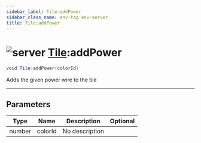 ```yaml
---
sidebar_label: Tile:addPower
sidebar_class_name: env-tag env-server
title: Tile:addPower
---
```


# <img src='/img/wiki/server.png' alt='server' classname='env-tag' /> [Tile](../tile/README.md):addPower

```lua
void Tile:addPower(colorId)
```

Adds the given power wire to the tile<br/>

-----------------
## Parameters

| Type   | Name | Description | Optional |
| ------ | ---- | ----------- | -------: |
| number | colorId | No description |   |
